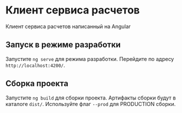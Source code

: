 # Клиент сервиса расчетов

Клиент сервиса расчетов написанный на Angular

## Запуск в режиме разработки

Запустите `ng serve` для режима разработки. Перейдите по адресу `http://localhost:4200/`.

## Сборка проекта

Запустите `ng build` для сборки проекта. Артифакты сборки будут в каталоге `dist/`. Используйте флаг `--prod` для PRODUCTION сборки.

